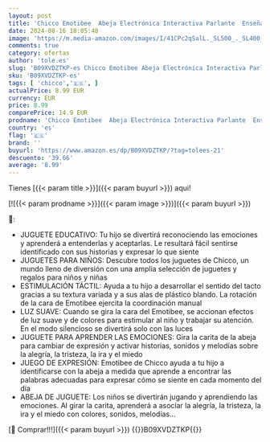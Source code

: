 ```yaml
---
layout: post
title: 'Chicco Emotibee  Abeja Electrónica Interactiva Parlante  Enseña las Emociones  Alegría  Tristeza  Miedo e Ira con Expresiones Faciales  Frases  Luces y Sonidos  Juguete Educativo  1-3 Años'
date: 2024-08-16 18:05:48
image: 'https://m.media-amazon.com/images/I/41CPc2qSalL._SL500_._SL400_.jpg'
comments: true
category: ofertas
author: 'tole.es'
slug: 'B09XVDZTKP-es Chicco Emotibee Abeja Electrónica Interactiva Parlante...'
sku: 'B09XVDZTKP-es'
tags: [ 'chicco','🇪🇸', ]
actualPrice: 8.99 EUR
currency: EUR
price: 8.99
comparePrice: 14.9 EUR
prodname: 'Chicco Emotibee  Abeja Electrónica Interactiva Parlante  Enseña las Emociones  Alegría  Tristeza  Miedo e Ira con Expresiones Faciales  Frases  Luces y Sonidos  Juguete Educativo  1-3 Años'
country: 'es'
flag: '🇪🇸'
brand: ''
buyurl: 'https://www.amazon.es/dp/B09XVDZTKP/?tag=tolees-21'
descuento: '39.66'
average: '8.99'
---
```


Tienes [{{< param title >}}]({{< param buyurl >}}) aqui!

[![{{< param prodname >}}]({{< param image >}})]({{< param buyurl >}})

🔎:

- JUGUETE EDUCATIVO: Tu hijo se divertirá reconociendo las emociones y aprenderá a entenderlas y aceptarlas. Le resultará fácil sentirse identificado con sus historias y expresar lo que siente
- JUGUETES PARA NIÑOS: Descubre todos los juguetes de Chicco, un mundo lleno de diversión con una amplia selección de juguetes y regalos para niños y niñas
- ESTIMULACIÓN TÁCTIL: Ayuda a tu hijo a desarrollar el sentido del tacto gracias a su textura variada y a sus alas de plástico blando. La rotación de la cara de Emotibee ejercita la coordinación manual
- LUZ SUAVE: Cuando se gira la cara del Emotibee, se accionan efectos de luz suave y de colores para estimular al niño y trabajar su atención. En el modo silencioso se divertirá solo con las luces
- JUGUETE PARA APRENDER LAS EMOCIONES: Gira la carita de la abeja para cambiar de expresión y activar historias, sonidos y melodías sobre la alegría, la tristeza, la ira y el miedo
- JUEGO DE EXPRESIÓN: Emotibee de Chicco ayuda a tu hijo a identificarse con la abeja a medida que aprende a encontrar las palabras adecuadas para expresar cómo se siente en cada momento del día
- ABEJA DE JUGUETE: Los niños se divertirán jugando y aprendiendo las emociones. Al girar la carita, aprenderá a asociar la alegría, la tristeza, la ira y el miedo con colores, sonidos, melodías...

[🛒 Comprar!!!]({{< param buyurl >}})
{{<world>}}B09XVDZTKP{{</world>}}
